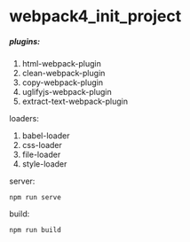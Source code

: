 # webpack4_init_project

##### plugins:

1. html-webpack-plugin
2. clean-webpack-plugin
3. copy-webpack-plugin
4. uglifyjs-webpack-plugin
5. extract-text-webpack-plugin

loaders:

1. babel-loader
2. css-loader
3. file-loader
4. style-loader

server:

```
npm run serve
```

build:

```
npm run build
```

